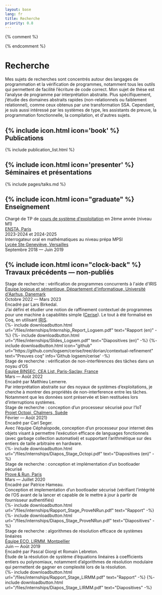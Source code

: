 ```yaml
---
layout: base
lang: fr
title: Recherche
priority: 0.8
---
```

{% comment %}
<!-- LTeX: language=fr -->
{% endcomment %}

# Recherche

Mes sujets de recherches sont concentrés autour des langages de programmation
et la vérification de programmes, notamment tous les outils qui permettent de
facilité l’écriture de code correct. Mon sujet de thèse est l’analyse de programme par interprétation abstraite. Plus
spécifiquement, j’étudie des domaines abstraits rapides (non-relationnels ou
faiblement relationnel), comme ceux obtenus par une transformation SSA.
Cependant, je suis aussi intéressé par les systèmes de type, les assistants de preuve,
la programmation fonctionnelle, la compilation, et d'autres sujets.

## {% include icon.html icon='book' %} Publications

{% include publication_list.html %}

## {% include icon.html icon='presenter' %} Séminaires et présentations

{% include pages/talks.md %}


## {% include icon.html icon="graduate" %} Enseignement

<div class="timeline content">
	<div class="container"><div class="box">
		<div class="title">Chargé de TP de <a href="{% include url.txt url='files/teaching/os-ensta' %}">cours de système d'exploitation</a> en 2ème année (niveau M1)</div>
		<div class="place"><a class="link" href="https://www.ensta-paris.fr/" hreflang="fr">ENSTA, Paris</a></div>
		<div class="date">2023-2024 et 2024-2025</div>
	</div></div>
	<div class="container"><div class="box">
		<div class="title">Interrogateur oral en mathématiques au niveau prépa MPSI</div>
		<div class="place"><a class="link" href="https://www.bginette.com/" hreflang="fr">Lycée Ste Geneviève, Versailles</a></div>
		<div class="date">Septembre 2018 &mdash; Juin 2019</div>
	</div></div>
</div>

## {% include icon.html icon="clock-back" %} Travaux précédents &mdash; non-publiés

<div class="timeline content">
	<div class="container"><div class="box">
		<div class="title">Stage de recherche : vérification de programmes concurrents à l'aide d'IRIS</div>
		<div class="place">
			<a class="link" href="https://cs.au.dk/research/logic-and-semantics" hreflang="en">Équipe logique et sémantique, Département d'informatique, Université d'Aarhus, Danemark</a>
		</div>
		<div class="date">Octobre 2022 &mdash; Mars 2023</div>
		<div class="desc">Encadré par Lars Birkedal.<br>
			J’ai défini et étudier une notion de raffinement contextuel de programmes pour une
			machine à capabilités simple
			(<a class="link external" href="https://cs.au.dk/~birke/papers/cerise.pdf" hreflang="en">Cerise</a>).
			Le tout à été formalisé en Coq, en utilisant <a  class="link external" href="https://iris-project.org/" hreflang="en">IRIS</a>.
			<div class="llinks">
				{%- include downloadbutton.html url="/files/internships/Internship_Report_Logsem.pdf" text="Rapport (en)" -%}
				{%- include downloadbutton.html url="/files/internships/Slides_Logsem.pdf" text="Diapositives (en)" -%}
				{%- include downloadbutton.html icon="github"
					url="https://github.com/logsem/cerise/tree/dorian/contextual-refinement"
					text="Preuves coq"
					info='Github logsem/cerise'
				-%}
			</div>
		</div></div>
	</div>
	<div class="container"><div class="box">
		<div class="title">Stage de recherche : vérification de non-interférences des tâches dans un noyau d’OS</div>
		<div class="place">
			<a class="link" href="https://binsec.github.io/" hreflang="en">Équipe BINSEC, CEA List, Paris-Saclay, France</a>
		</div>
		<div class="date">Mars &mdash; Août 2022</div>
		<div class="desc">Encadré par Matthieu Lemerre.<br>
			Par interprétation abstraite sur des noyaux de systèmes d’exploitations, je cherche à montrer
			des propriétés de non-interference entre les tâches. Notamment que les données sont préservée
			et bien restituées lors d’interruptions systèmes.
		</div></div>
	</div>
	<div class="container"><div class="box">
		<div class="title">Stage de recherche : conception d’un processeur sécurisé pour l’IoT</div>
		<div class="place">
			<a class="link" href="https://octopi.chalmers.se/" hreflang="en">Projet Octopi, Chalmers, Suède</a>
		</div>
		<div class="date">Février &mdash; Août 2021}</div>
		<div class="desc">Encadré par Carl Seger.<br>
			Avec l’équipe Céphalopode, conception d’un processeur pour internet des objets visant à permettre
			l’exécution efficace de languages fonctionnels (avec garbage collection automatisé) et supportant l’arithmétique
			sur des entiers de taille arbitraire en hardware.
			<div class="llinks">
        {%- include downloadbutton.html url="/files/internships/Diapos_Stage_Octopi.pdf" text="Diapositives (en)" -%}
			</div>
		</div></div>
	</div>
	<div class="container"><div class="box">
		<div class="title">Stage de recherche : conception et implémentation d’un bootloader sécurisé</div>
		<div class="place">
			<a class="link" href="https://www.provenrun.com/" hreflang="en">Prove & Run, Paris</a>
		</div>
		<div class="date">Mars &mdash; Juillet 2020</div>
		<div class="desc">Encadré par Patrice Hameau.<br>
			Conception et implementation d’un bootloader sécurisé (vérifiant l’intégrité de l’OS
			avant de la lancer et capable de le mettre à jour à partir de fournisseur authentifiés)
			<div class="llinks">
				{%- include downloadbutton.html url="/files/internships/Rapport_Stage_ProveNRun.pdf" text="Rapport" -%}
				{%- include downloadbutton.html url="/files/internships/Diapos_Stage_ProveNRun.pdf" text="Diapositives" -%}
			</div>
		</div></div>
	</div>
	<div class="container"><div class="box">
		<div class="title">Stage de recherche : algorithmes de résolution efficace de systèmes linéaires</div>
		<div class="place">
			<a class="link" href="https://www.lirmm.fr/recherche/equipes/eco" hreflang="fr">Équipe ECO, LIRMM, Montpellier</a>
		</div>
		<div class="date">Juin &mdash; Août 2019</div>
		<div class="desc">Encadré par Pascal Giorgi et Romain Lebreton.<br>
			Étude de la résolution de système d’équations linéaires à coefficients
			entiers ou polynomiaux, notamment d’algorithmes de résolution modulaire qui permettent de gagner en complexité
			lors de la résolution.
			<div class="llinks">
        {%- include downloadbutton.html url="/files/internships/Rapport_Stage_LIRMM.pdf" text="Rapport" -%}
				{%- include downloadbutton.html url="/files/internships/Diapos_Stage_LIRMM.pdf" text="Diapositives" -%}
			</div>
		</div>
	</div></div>
</div>
